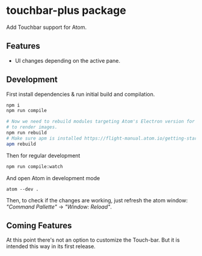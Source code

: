 # touchbar-plus package

Add Touchbar support for Atom.

## Features

- UI changes depending on the active pane.

## Development

First install dependencies & run initial build and compilation.

```sh
npm i
npm run compile

# Now we need to rebuild modules targeting Atom's Electron version for "node-canvas" which is needed
# to render images.
npm run rebuild
# Make sure apm is installed https://flight-manual.atom.io/getting-started/sections/installing-atom/
apm rebuild
```

Then for regular development

```sh
npm run compile:watch
```

And open Atom in development mode

```
atom --dev .
```

Then, to check if the changes are working, just refresh the atom window: _"Command Pallette"_ ->
_"Window: Reload"_.

## Coming Features

At this point there's not an option to customize the Touch-bar. But it is intended this way in its
first release.
